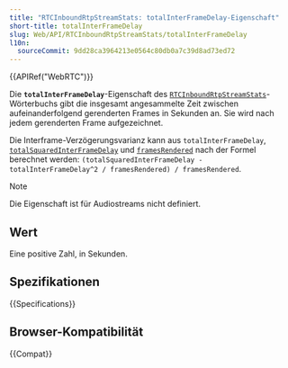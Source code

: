 ```yaml
---
title: "RTCInboundRtpStreamStats: totalInterFrameDelay-Eigenschaft"
short-title: totalInterFrameDelay
slug: Web/API/RTCInboundRtpStreamStats/totalInterFrameDelay
l10n:
  sourceCommit: 9dd28ca3964213e0564c80db0a7c39d8ad73ed72
---
```


{{APIRef("WebRTC")}}

Die **`totalInterFrameDelay`**-Eigenschaft des [`RTCInboundRtpStreamStats`](/de/docs/Web/API/RTCInboundRtpStreamStats)-Wörterbuchs gibt die insgesamt angesammelte Zeit zwischen aufeinanderfolgend gerenderten Frames in Sekunden an.
Sie wird nach jedem gerenderten Frame aufgezeichnet.

Die Interframe-Verzögerungsvarianz kann aus `totalInterFrameDelay`, [`totalSquaredInterFrameDelay`](/de/docs/Web/API/RTCInboundRtpStreamStats/totalSquaredInterFrameDelay) und [`framesRendered`](/de/docs/Web/API/RTCInboundRtpStreamStats/framesRendered) nach der Formel berechnet werden: `(totalSquaredInterFrameDelay - totalInterFrameDelay^2 / framesRendered) / framesRendered`.

> [!NOTE]
> Die Eigenschaft ist für Audiostreams nicht definiert.

## Wert

Eine positive Zahl, in Sekunden.

## Spezifikationen

{{Specifications}}

## Browser-Kompatibilität

{{Compat}}
